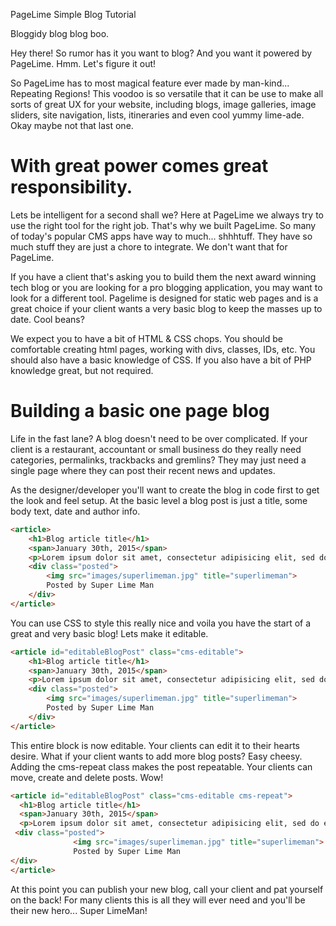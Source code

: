 PageLime Simple Blog Tutorial


Bloggidy blog blog boo.

Hey there! So rumor has it you want to blog? And you want it powered by PageLime. Hmm. Let's figure it out!

So PageLime has to most magical feature ever made by man-kind... Repeating Regions! This voodoo is so versatile that it can be use to make all sorts of great UX for your website, including blogs, image galleries, image sliders, site navigation, lists, itineraries and even cool yummy lime-ade. Okay maybe not that last one.

# With great power comes great responsibility. 

Lets be intelligent for a second shall we? Here at PageLime we always try to use the right tool for the right job. That's why we built PageLime. So many of today's popular CMS apps have way to much... shhhtuff. They have so much stuff they are just a chore to integrate. We don't want that for PageLime.

If you have a client that's asking you to build them the next award winning tech blog or you are looking for a pro blogging application, you may want to look for a different tool. Pagelime is designed for static web pages and is a great choice if your client wants a very basic blog to keep the masses up to date. Cool beans? 

We expect you to have a bit of HTML & CSS chops. You should be comfortable creating html pages, working with divs, classes, IDs, etc. You should also have a basic knowledge of CSS. If you also have a bit of PHP knowledge great, but not required. 

# Building a basic one page blog

Life in the fast lane? A blog doesn't need to be over complicated. If your client is a restaurant, accountant or small business do they really need categories, permalinks, trackbacks and gremlins? They may just need a single page where they can post their recent news and updates. 

As the designer/developer you'll want to create the blog in code first to get the look and feel setup. At the basic level a blog post is just a title, some body text, date and author info.

```html
<article>
    <h1>Blog article title</h1>
    <span>January 30th, 2015</span>
    <p>Lorem ipsum dolor sit amet, consectetur adipisicing elit, sed do eiusmod tempor incididunt ut labore et dolore magna aliqua. </p>
    <div class="posted">
        <img src="images/superlimeman.jpg" title="superlimeman">
        Posted by Super Lime Man
    </div>
</article>
```

You can use CSS to style this really nice and voila you have the start of a great and very basic blog! Lets make it editable.

```html
<article id="editableBlogPost" class="cms-editable">
    <h1>Blog article title</h1>
    <span>January 30th, 2015</span>
    <p>Lorem ipsum dolor sit amet, consectetur adipisicing elit, sed do eiusmod tempor incididunt ut labore et dolore magna aliqua.</p>
    <div class="posted">
        <img src="images/superlimeman.jpg" title="superlimeman">
        Posted by Super Lime Man
    </div>
</article>
```

This entire block is now editable. Your clients can edit it to their hearts desire. What if your client wants to add more blog posts? Easy cheesy. Adding the cms-repeat class makes the post repeatable. Your clients can move, create and delete posts. Wow!

```html
<article id="editableBlogPost" class="cms-editable cms-repeat">
  <h1>Blog article title</h1>
  <span>January 30th, 2015</span>
  <p>Lorem ipsum dolor sit amet, consectetur adipisicing elit, sed do eiusmod tempor incididunt ut labore et dolore magna aliqua.    </p>
 <div class="posted">
              <img src="images/superlimeman.jpg" title="superlimeman">
              Posted by Super Lime Man
</div>
</article>
```

At this point you can publish your new blog, call your client and pat yourself on the back! For many clients this is all they will ever need and you'll be their new hero... Super LimeMan!


